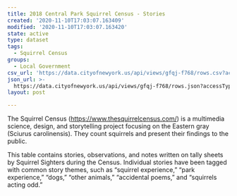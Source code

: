```yaml
---
title: 2018 Central Park Squirrel Census - Stories
created: '2020-11-10T17:03:07.163409'
modified: '2020-11-10T17:03:07.163420'
state: active
type: dataset
tags:
  - Squirrel Census
groups:
  - Local Government
csv_url: 'https://data.cityofnewyork.us/api/views/gfqj-f768/rows.csv?accessType=DOWNLOAD'
json_url: >-
  https://data.cityofnewyork.us/api/views/gfqj-f768/rows.json?accessType=DOWNLOAD
layout: post

---
```

The Squirrel Census (https://www.thesquirrelcensus.com/) is a multimedia science, design, and storytelling project focusing on the Eastern gray (Sciurus carolinensis). They count squirrels and present their findings to the public. 

This table contains stories, observations, and notes written on tally sheets by Squirrel Sighters during the Census. Individual stories have been tagged with common story themes, such as “squirrel experience,” “park experience,” “dogs,” “other animals,” “accidental poems,” and “squirrels acting odd.”
